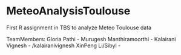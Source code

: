 # MeteoAnalysisToulouse
First R assignment in TBS to analyze Meteo Toulouse data

TeamMembers:
Gloria Pathi - <GITID>
Murugesh Manthiramoorthi - <GITID>
Kalairani Vignesh - /kalairanivignesh
XinPeng Li/Sibyl - <GITID>
